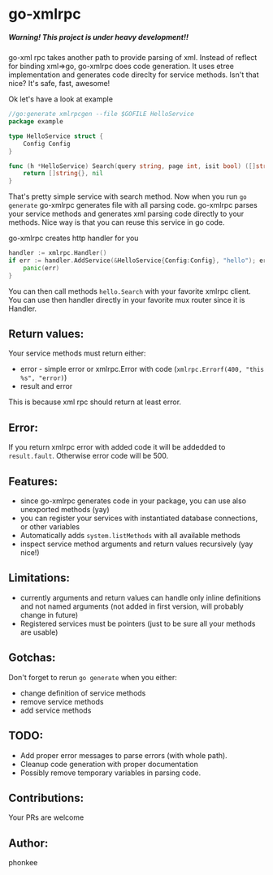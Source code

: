 # go-xmlrpc

##### Warning! This project is under heavy development!!
go-xml rpc takes another path to provide parsing of xml. Instead of reflect for binding xml=>go, go-xmlrpc does code generation.
It uses etree implementation and generates code direclty for service methods.
Isn't that nice?
It's safe, fast, awesome!

Ok let's have a look at example

```go
//go:generate xmlrpcgen --file $GOFILE HelloService
package example

type HelloService struct {
    Config Config
}

func (h *HelloService) Search(query string, page int, isit bool) ([]string, error) {
    return []string{}, nil
}
```

That's pretty simple service with search method. Now when you run `go generate` go-xmlrpc generates file with
all parsing code.
go-xmlrpc parses your service methods and generates xml parsing code directly to your methods.
Nice way is that you can reuse this service in go code.

go-xmlrpc creates http handler for you

```go
handler := xmlrpc.Handler()
if err := handler.AddService(&HelloService{Config:Config}, "hello"); err != nil {
    panic(err)
}
```

You can then call methods `hello.Search` with your favorite xmlrpc client.
You can use then handler directly in your favorite mux router since it is Handler.

## Return values:

Your service methods must return either:
* error - simple error or xmlrpc.Error with code (`xmlrpc.Errorf(400, "this %s", "error)`)
* result and error

This is because xml rpc should return at least error.

## Error:
If you return xmlrpc error with added code it will be addedded to `result.fault`.
Otherwise error code will be 500.

## Features:

* since go-xmlrpc generates code in your package, you can use also unexported methods (yay)
* you can register your services with instantiated database connections, or other variables
* Automatically adds `system.listMethods` with all available methods
* inspect service method arguments and return values recursively (yay nice!)

## Limitations:

* currently arguments and return values can handle only inline definitions and not named arguments (not added in first version, will probably change in future)
* Registered services must be pointers (just to be sure all your methods are usable)

## Gotchas:

Don't forget to rerun `go generate` when you either:

* change definition of service methods
* remove service methods
* add service methods

## TODO:
* Add proper error messages to parse errors (with whole path). 
* Cleanup code generation with proper documentation
* Possibly remove temporary variables in parsing code.

## Contributions:
Your PRs are welcome

## Author:
phonkee
